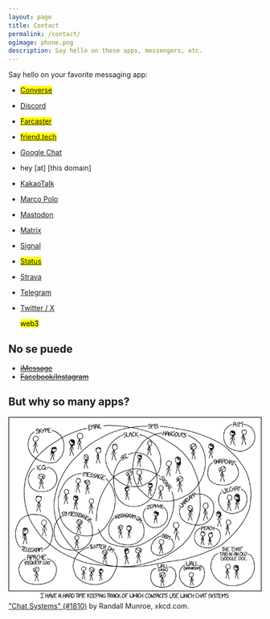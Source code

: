 ```yaml
---
layout: page
title: Contact
permalink: /contact/
ogimage: phone.png
description: Say hello on these apps, messengers, etc.
---
```

Say hello on your favorite messaging app:
- <mark><a href="https://converse.xyz/dm/paul.converse.xyz" target="_blank">Converse</a></mark>
- <a href="https://discordapp.com/users/181094465874821120" target="_blank">Discord</a>
- <mark><a href="https://warpcast.com/pmb" target="_blank">Farcaster</a></mark>
- <mark><a href="https://friend.tech/berensp" target="_blank">friend.tech</a></mark>
- <a href="https://chat.google.com" target="_blank">Google Chat</a>
- hey [at] [this domain]
- <a href="../assets/images/kakao.berensp.jpg" target="_blank">KakaoTalk</a>
- <a rel="me" href="https://marcopolo.me/s/paul-b-4yhvV" target="_blank">Marco Polo</a>
- <a rel="me" href="https://mas.to/@pmb" target="_blank">Mastodon</a>
- <a href="https://matrix.to/#/@berens:matrix.org" target="_blank">Matrix</a>
- <a href="https://signal.me/#eu/ZIW9Fp74JntNZR6qR3lzP75kawn7rnT4aCdYIPAOG6eeO25MvYpC5a36bQqXv57v" target="_blank">Signal</a>
- <mark><a href="https://join.status.im/u/0x04fef6e494c4db1d25d1b144f3914747cdf8164e5208dafe7fd1926d3d75e7b545ff02d0571ccf788ff0fff8065616967de51935e76d90a04a47df82cead041f57" target="_blank">Status</a></mark>
- <a href="https://www.strava.com/athletes/berenzino" target="_blank">Strava</a>
- <a href="https://t.me/berensp" target="_blank">Telegram</a>
- <a href="https://x.com/berensp" target="_blank">Twitter / X</a>

	<mark><span class="muted small">web3</span></mark>

## No se puede
- ~~[iMessage](/phones/)~~
- ~~[Facebook/Instagram](../fb)~~

## But why so many apps?

![the answer](/assets/og/xkcd_chat_systems.png)
<a class="muted small" href="https://xkcd.com/1810/" target="_blank">"Chat Systems" (#1810)</a><span class="muted small"> by Randall Munroe, xkcd.com.</span>